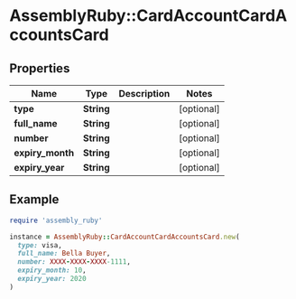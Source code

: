 # AssemblyRuby::CardAccountCardAccountsCard

## Properties

| Name | Type | Description | Notes |
| ---- | ---- | ----------- | ----- |
| **type** | **String** |  | [optional] |
| **full_name** | **String** |  | [optional] |
| **number** | **String** |  | [optional] |
| **expiry_month** | **String** |  | [optional] |
| **expiry_year** | **String** |  | [optional] |

## Example

```ruby
require 'assembly_ruby'

instance = AssemblyRuby::CardAccountCardAccountsCard.new(
  type: visa,
  full_name: Bella Buyer,
  number: XXXX-XXXX-XXXX-1111,
  expiry_month: 10,
  expiry_year: 2020
)
```

